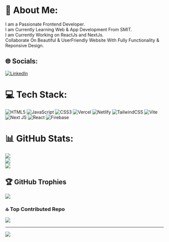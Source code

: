 # 💫 About Me:
I am a Passionate Frontend Developer.<br>I am Currently Learning Web & App Development From SMIT.<br>I am Currently Working on ReactJs and NextJs.<br>Collaborate On Beautiful & UserFriendly Website With Fully Functionality & Reponsive Design.


## 🌐 Socials:
[![LinkedIn](https://img.shields.io/badge/LinkedIn-%230077B5.svg?logo=linkedin&logoColor=white)](https://linkedin.com/in/muhammad-kashif-85053b305/) 



# 💻 Tech Stack:
![HTML5](https://img.shields.io/badge/html5-%23E34F26.svg?style=for-the-badge&logo=html5&logoColor=white) ![JavaScript](https://img.shields.io/badge/javascript-%23323330.svg?style=for-the-badge&logo=javascript&logoColor=%23F7DF1E) ![CSS3](https://img.shields.io/badge/css3-%231572B6.svg?style=for-the-badge&logo=css3&logoColor=white) ![Vercel](https://img.shields.io/badge/vercel-%23000000.svg?style=for-the-badge&logo=vercel&logoColor=white) ![Netlify](https://img.shields.io/badge/netlify-%23000000.svg?style=for-the-badge&logo=netlify&logoColor=#00C7B7) ![TailwindCSS](https://img.shields.io/badge/tailwindcss-%2338B2AC.svg?style=for-the-badge&logo=tailwind-css&logoColor=white) ![Vite](https://img.shields.io/badge/vite-%23646CFF.svg?style=for-the-badge&logo=vite&logoColor=white) ![Next JS](https://img.shields.io/badge/Next-black?style=for-the-badge&logo=next.js&logoColor=white) ![React](https://img.shields.io/badge/react-%2320232a.svg?style=for-the-badge&logo=react&logoColor=%2361DAFB) ![Firebase](https://img.shields.io/badge/firebase-a08021?style=for-the-badge&logo=firebase&logoColor=ffcd34)
# 📊 GitHub Stats:
![](https://github-readme-stats.vercel.app/api?username=Muhammadkashif20&theme=dark&hide_border=false&include_all_commits=true&count_private=false)<br/>
![](https://github-readme-streak-stats.herokuapp.com/?user=Muhammadkashif20&theme=dark&hide_border=false)<br/>
![](https://github-readme-stats.vercel.app/api/top-langs/?username=Muhammadkashif20&theme=dark&hide_border=false&include_all_commits=true&count_private=false&layout=compact)

## 🏆 GitHub Trophies
![](https://github-profile-trophy.vercel.app/?username=Muhammadkashif20&theme=radical&no-frame=false&no-bg=true&margin-w=4)

### 🔝 Top Contributed Repo
![](https://github-contributor-stats.vercel.app/api?username=Muhammadkashif20&limit=5&theme=dark&combine_all_yearly_contributions=true)

---
[![](https://visitcount.itsvg.in/api?id=Muhammadkashif20&icon=0&color=0)](https://visitcount.itsvg.in)

<!-- Proudly created with GPRM ( https://gprm.itsvg.in ) -->
